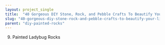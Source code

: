 ```yaml
---
layout: project_single
title:  "40 Gorgeous DIY Stone, Rock, and Pebble Crafts To Beautify Your Life {With tutorial links}"
slug: "40-gorgeous-diy-stone-rock-and-pebble-crafts-to-beautify-your-life-with-tutorial-links"
parent: "diy-painted-rocks"
---
```

9. Painted Ladybug Rocks